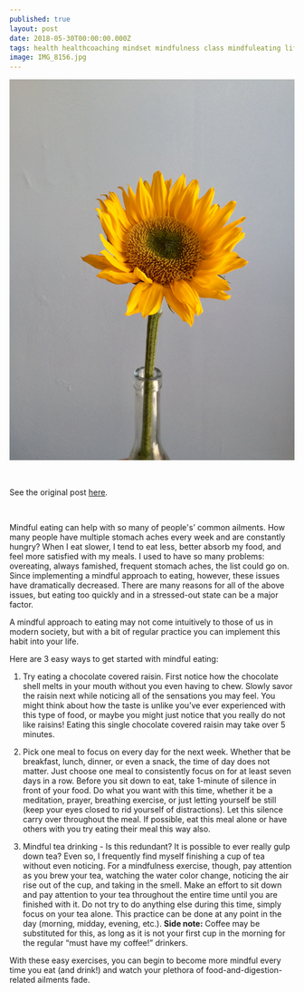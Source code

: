 ```yaml
---
published: true
layout: post
date: 2018-05-30T00:00:00.000Z
tags: health healthcoaching mindset mindfulness class mindfuleating lifecoaching naturalmovement life stress stressmanagement lifestyle coaching food self-improvement exercise diet nutrition chekcoach chekinstitute goals
image: IMG_8156.jpg
---
```


![IMG_8156.jpg](/content/IMG_8156.jpg)

<br>

See the original post [here](https://www.pittsburghfitnessproject.com/blog/a-mindful-eating-blog).

<br>

Mindful eating can help with so many of people's’ common ailments. How many people have multiple stomach aches every week and are constantly hungry? When I eat slower, I tend to eat less, better absorb my food, and feel more satisfied with my meals. I used to have so many problems: overeating, always famished, frequent stomach aches, the list could go on. Since implementing a mindful approach to eating, however, these issues have dramatically decreased. There are many reasons for all of the above issues, but eating too quickly and in a stressed-out state can be a major factor. 

A mindful approach to eating may not come intuitively to those of us in modern society, but with a bit of regular practice you can implement this habit into your life. 

Here are 3 easy ways to get started with mindful eating:

  1. Try eating a chocolate covered raisin. First notice how the chocolate shell melts in your mouth without you even having to chew. Slowly savor the raisin next while noticing all of the sensations you may feel. You might think about how the taste is unlike you’ve ever experienced with this type of food, or maybe you might just notice that you really do not like raisins! Eating this single chocolate covered raisin may take over 5 minutes. 

  2. Pick one meal to focus on every day for the next week. Whether that be breakfast, lunch, dinner, or even a snack, the time of day does not matter. Just choose one meal to consistently focus on for at least seven days in a row. Before you sit down to eat, take 1-minute of silence in front of your food. Do what you want with this time, whether it be a meditation, prayer, breathing exercise, or just letting yourself be still (keep your eyes closed to rid yourself of distractions). Let this silence carry over throughout the meal. If possible, eat this meal alone or have others with you try eating their meal this way also. 

  3. Mindful tea drinking - Is this redundant? It is possible to ever really gulp down tea? Even so, I frequently find myself finishing a cup of tea without even noticing. For a mindfulness exercise, though, pay attention as you brew your tea, watching the water color change, noticing the air rise out of the cup, and taking in the smell. Make an effort to sit down and pay attention to your tea throughout the entire time until you are finished with it. Do not try to do anything else during this time, simply focus on your tea alone. This practice can be done at any point in the day (morning, midday, evening, etc.).
 **Side note:** Coffee may be substituted for this, as long as it is not your first cup in the morning for the regular “must have my coffee!” drinkers. 

With these easy exercises, you can begin to become more mindful every time you eat (and drink!) and watch your plethora of food-and-digestion-related ailments fade. 
